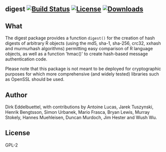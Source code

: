 ## digest [![Build Status](https://travis-ci.org/eddelbuettel/digest.svg)](https://travis-ci.org/eddelbuettel/digest) [![License](http://img.shields.io/badge/license-GPL--2-brightgreen.svg?style=flat)](http://www.gnu.org/licenses/gpl-2.0.html) [![Downloads](http://cranlogs.r-pkg.org/badges/digest?color=brightgreen)](http://cran.rstudio.com/package=digest)

## What

The digest package provides a function `digest()` for the 
creation of hash digests of arbitrary R objects (using the md5, sha-1, 
sha-256, crc32, xxhash and murmurhash algorithms) permitting easy comparison
of R language objects, as well as a function 'hmac()' to create hash-based
message authentication code.

Please note that this package is not meant to be deployed for 
cryptographic purposes for which more comprehensive (and widely 
tested) libraries such as OpenSSL should be used.

## Author

Dirk Eddelbuettel, with contributions by Antoine Lucas, Jarek Tuszynski,
Henrik Bengtsson, Simon Urbanek, Mario Frasca, Bryan Lewis, Murray Stokely,
Hannes Muehleisen, Duncan Murdoch, Jim Hester and Wush Wu.

## License

GPL-2

